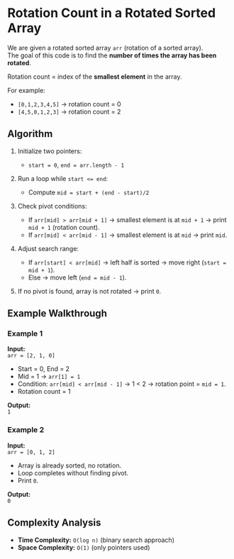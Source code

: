 # Rotation Count in a Rotated Sorted Array

We are given a rotated sorted array `arr` (rotation of a sorted array).  
The goal of this code is to find the **number of times the array has been rotated**.  

Rotation count = index of the **smallest element** in the array.  

For example:  
- `[0,1,2,3,4,5]` → rotation count = 0  
- `[4,5,0,1,2,3]` → rotation count = 2

## Algorithm

1. Initialize two pointers:  
   - `start = 0`, `end = arr.length - 1`

2. Run a loop while `start <= end`:  
   - Compute `mid = start + (end - start)/2`

3. Check pivot conditions:  
   - If `arr[mid] > arr[mid + 1]` → smallest element is at `mid + 1` → print `mid + 1` (rotation count).  
   - If `arr[mid] < arr[mid - 1]` → smallest element is at `mid` → print `mid`.  

4. Adjust search range:  
   - If `arr[start] < arr[mid]` → left half is sorted → move right (`start = mid + 1`).  
   - Else → move left (`end = mid - 1`).  

5. If no pivot is found, array is not rotated → print `0`.

## Example Walkthrough

### Example 1
**Input:**  
`arr = [2, 1, 0]`

- Start = 0, End = 2  
- Mid = 1 → `arr[1] = 1`  
- Condition: `arr[mid] < arr[mid - 1]` → 1 < 2 → rotation point = `mid = 1`.  
- Rotation count = 1  

**Output:**  
`1`

### Example 2
**Input:**  
`arr = [0, 1, 2]`  

- Array is already sorted, no rotation.  
- Loop completes without finding pivot.  
- Print `0`.  

**Output:**  
`0`

## Complexity Analysis

- **Time Complexity:** `O(log n)` (binary search approach)  
- **Space Complexity:** `O(1)` (only pointers used)  
